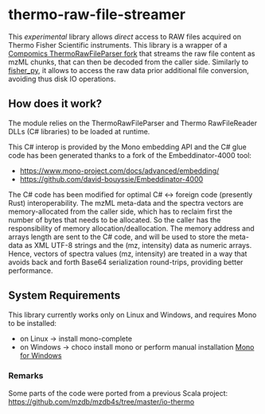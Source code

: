 # thermo-raw-file-streamer

This *experimental* library allows *direct* access to RAW files acquired on Thermo Fisher Scientific instruments.
This library is a wrapper of a [Compomics ThermoRawFileParser fork](https://github.com/david-bouyssie/ThermoRawFileParser) that streams the raw file content as mzML chunks, that can then be decoded from the caller side.
Similarly to [fisher_py](https://raw.githubusercontent.com/ethz-institute-of-microbiology/fisher_py), it allows to access the raw data prior additional file conversion, avoiding thus disk IO operations.

## How does it work?

The module relies on the ThermoRawFileParser and Thermo RawFileReader DLLs (C# libraries) to be loaded at runtime.

This C# interop is provided by the Mono embedding API and the C# glue code has been generated thanks to a fork of the Embeddinator-4000 tool:
* https://www.mono-project.com/docs/advanced/embedding/
* https://github.com/david-bouyssie/Embeddinator-4000

The C# code has been modified for optimal C# <-> foreign code (presently Rust) interoperability.
The mzML meta-data and the spectra vectors are memory-allocated from the caller side, which has to reclaim first
the number of bytes that needs to be allocated. So the caller has the responsibility of memory allocation/deallocation.
The memory address and arrays length are sent to the C# code, and will be used to store the meta-data as XML UTF-8 strings and the (mz, intensity) data as numeric arrays.
Hence, vectors of spectra values (mz, intensity) are treated in a way that avoids back and forth Base64 serialization round-trips, providing better performance.

## System Requirements
This library currently works only on Linux and Windows, and requires Mono to be installed:
* on Linux -> install mono-complete
* on Windows -> choco install mono or perform manual installation [Mono for Windows](https://www.mono-project.com/download/stable/#download-win)



### Remarks
Some parts of the code were ported from a previous Scala project:
https://github.com/mzdb/mzdb4s/tree/master/io-thermo

